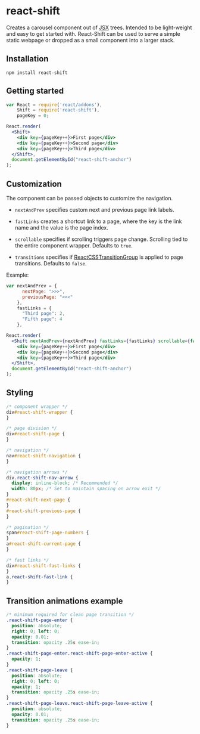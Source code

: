# react-shift
Creates a carousel component out of [JSX](https://facebook.github.io/react/docs/jsx-in-depth.html) trees. Intended to be light-weight and easy to get started with. React-Shift can be used to serve a simple static webpage or dropped as a small component into a larger stack.

## Installation
```
npm install react-shift
```

## Getting started
```jsx
var React = require('react/addons'),
	Shift = require('react-shift'),
	pageKey = 0;

React.render(
  <Shift>
    <div key={pageKey++}>First page</div>
    <div key={pageKey++}>Second page</div>
    <div key={pageKey++}>Third page</div>
  </Shift>,
  document.getElementById("react-shift-anchor")
);
```

## Customization
The component can be passed objects to customize the navigation.

* ```nextAndPrev``` specifies custom next and previous page link labels.

* ```fastLinks``` creates a shortcut link to a page, where the key is the link name and the value is the page index.

* ```scrollable``` specifies if scrolling triggers page change. Scrolling tied to the entire component wrapper. Defaults to ```true```.

* ```transitions``` specifies if [ReactCSSTransitionGroup](https://facebook.github.io/react/docs/animation.html) is applied to page transitions. Defaults to ```false```.

Example:
```jsx
var nextAndPrev = {
      nextPage: ">>>",
      previousPage: "<<<"
    },
    fastLinks = {
      "Third page": 2,
      "Fifth page": 4
    },

React.render(
  <Shift nextAndPrev={nextAndPrev} fastLinks={fastLinks} scrollable={false}>
    <div key={pageKey++}>First page</div>
    <div key={pageKey++}>Second page</div>
    <div key={pageKey++}>Third page</div>
  </Shift>,
  document.getElementById("react-shift-anchor")
);
```

## Styling
```css
/* component wrapper */
div#react-shift-wrapper {	
}

/* page division */
div#react-shift-page {
}

/* navigation */
nav#react-shift-navigation {
}

/* navigation arrows */
div.react-shift-nav-arrow {
  display: inline-block; /* Recommended */
  width: 80px; /* Set to maintain spacing on arrow exit */
}
#react-shift-next-page {
}
#react-shift-previous-page {
}

/* pagination */
span#react-shift-page-numbers {
}
a#react-shift-current-page {
}

/* fast links */
div#react-shift-fast-links {
}
a.react-shift-fast-link {
}
```

## Transition animations example
```css
/* minimum required for clean page transition */
.react-shift-page-enter {  
  position: absolute;
  right: 0; left: 0;
  opacity: 0.01;
  transition: opacity .25s ease-in;
}
.react-shift-page-enter.react-shift-page-enter-active {  
  opacity: 1;
}
.react-shift-page-leave {  
  position: absolute;
  right: 0; left: 0;
  opacity: 1;
  transition: opacity .25s ease-in;
}
.react-shift-page-leave.react-shift-page-leave-active {
  position: absolute;
  opacity: 0.01;
  transition: opacity .25s ease-in;
}
```
